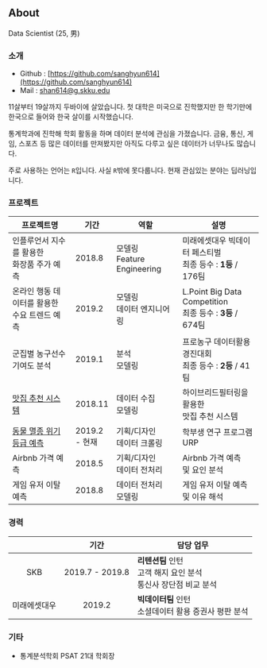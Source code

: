 ## About

Data Scientist (25, 男)

### 소개

- Github : [https://github.com/sanghyun614](https://github.com/sanghyun614)
- Mail : shan614@g.skku.edu

11살부터 19살까지 두바이에 살았습니다. 첫 대학은 미국으로 진학했지만 한 학기만에 한국으로 들어와 한국 살이를 시작했습니다.

통계학과에 진학해 학회 활동을 하며 데이터 분석에 관심을 가졌습니다. 금융, 통신, 게임, 스포츠 등 많은 데이터를 만져봤지만 아직도 다루고 싶은 데이터가 너무나도 많습니다. 

주로 사용하는 언어는 ```R```입니다. 사실 ```R```밖에 못다룹니다. 현재 관심있는 분야는 딥러닝입니다.

### 프로젝트

| 프로젝트명 	| 기간 	|  역할 	| 설명 	|
|-----------------------------------------|-------------|----------------------------|---------------------------------------------------	|
| 인플루언서 지수를 활용한 <br> 화장품 주가 예측 | 2018.8 | 모델링<br>Feature Engineering | 미래에셋대우 빅데이터 페스티벌 <br>최종 등수 : **1등** / 176팀
| 온라인 행동 데이터를 활용한 <br> 수요 트렌드 예측 | 2019.2 |  모델링<br>데이터 엔지니어링 	| L.Point Big Data Competition <br>  최종 등수 : **3등** / 674팀 	|
| 군집별 농구선수 기여도 분석 | 2019.1 	| 분석<br>모델링 	| 프로농구 데이터활용 경진대회 <br> 최종 등수 : **2등** / 41팀 	|
| [맛집 추천 시스템](https://github.com/sanghyun614/Restaurant-RecSys) 	| 2018.11 	| 데이터 수집<br>모델링 	| 하이브리드필터링을 활용한 <br> 맛집 추천 시스템 	|
| [동물 멸종 위기 등급 예측](https://github.com/sanghyun614/Endangered-Species) 	| 2019.2 <br>- 현재 	| 기획/디자인<br>데이터 크롤링 	| 학부생 연구 프로그램 <br> URP 	|
| Airbnb 가격 예측 	| 2018.5 | 기획/디자인<br>데이터 전처리 	| Airbnb 가격 예측 <br> 및 요인 분석 	|
| 게임 유저 이탈 예측 	| 2018.8 | 데이터 전처리<br>모델링 	| 게임 유저 이탈 예측 <br> 및 이유 해석 	|

### 경력

|          	| 기간          	| 담당 업무                                                                                                                      	|
|:----------:	 |:---------------:|--------------------------------------------------------------------------------------------------------------------------------	|
| SKB | 2019.7 - 2019.8 | **리텐션팀** 인턴 <br> 고객 해지 요인 분석 <br> 통신사 장단점 비교 분석 |
| 미래에셋대우 |2019.2 | **빅데이터팀** 인턴 <br> 소셜데이터 활용 증권사 평판 분석 |


### 기타

- 통계분석학회 PSAT 21대 학회장
